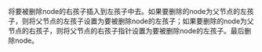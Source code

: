 将要被删除node的右孩子插入到左孩子中去。如果要删除的node为父节点的左孩子，则将父节点的左孩子设置为要被删除node的左孩子；如果要删除的node为父节点的右孩子，则将父节点的右孩子指针设置为要被删除node的左孩子。最后删除node。
